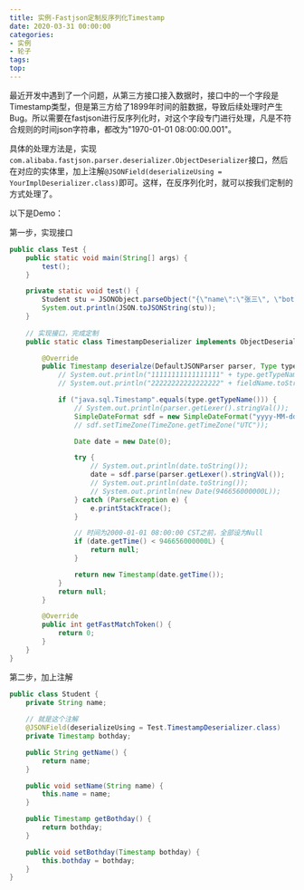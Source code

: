 ```yaml
---
title: 实例-Fastjson定制反序列化Timestamp
date: 2020-03-31 00:00:00
categories:
- 实例
- 轮子
tags:
top:
---
```


最近开发中遇到了一个问题，从第三方接口接入数据时，接口中的一个字段是Timestamp类型，但是第三方给了1899年时间的脏数据，导致后续处理时产生Bug。所以需要在fastjson进行反序列化时，对这个字段专门进行处理，凡是不符合规则的时间json字符串，都改为"1970-01-01 08:00:00.001"。

具体的处理方法是，实现`com.alibaba.fastjson.parser.deserializer.ObjectDeserializer`接口，然后在对应的实体里，加上注解`@JSONField(deserializeUsing = YourImplDeserializer.class)`即可。这样，在反序列化时，就可以按我们定制的方式处理了。

以下是Demo：

第一步，实现接口

```java
public class Test {
    public static void main(String[] args) {
        test();
    }

    private static void test() {
        Student stu = JSONObject.parseObject("{\"name\":\"张三\", \"bothday\":\"2000-01-01 00:00:01\"}", Student.class);
        System.out.println(JSON.toJSONString(stu));
    }
	
    // 实现接口，完成定制
    public static class TimestampDeserializer implements ObjectDeserializer {

        @Override
        public Timestamp deserialze(DefaultJSONParser parser, Type type, Object fieldName) {
            // System.out.println("11111111111111111" + type.getTypeName());
            // System.out.println("22222222222222222" + fieldName.toString());

            if ("java.sql.Timestamp".equals(type.getTypeName())) {
                // System.out.println(parser.getLexer().stringVal());
                SimpleDateFormat sdf = new SimpleDateFormat("yyyy-MM-dd HH:mm:ss");
                // sdf.setTimeZone(TimeZone.getTimeZone("UTC"));

                Date date = new Date(0);

                try {
                    // System.out.println(date.toString());
                    date = sdf.parse(parser.getLexer().stringVal());    // 北京时间，多了8小时
                    // System.out.println(date.toString());
                    // System.out.println(new Date(946656000000L));
                } catch (ParseException e) {
                    e.printStackTrace();
                }

                // 时间为2000-01-01 08:00:00 CST之前，全部设为Null
                if (date.getTime() < 946656000000L) {
                    return null;
                }

                return new Timestamp(date.getTime());
            }
            return null;
        }

        @Override
        public int getFastMatchToken() {
            return 0;
        }
    }
}
```

第二步，加上注解

```java
public class Student {
    private String name;
	
    // 就是这个注解
    @JSONField(deserializeUsing = Test.TimestampDeserializer.class)
    private Timestamp bothday;

    public String getName() {
        return name;
    }

    public void setName(String name) {
        this.name = name;
    }

    public Timestamp getBothday() {
        return bothday;
    }

    public void setBothday(Timestamp bothday) {
        this.bothday = bothday;
    }
}
```

